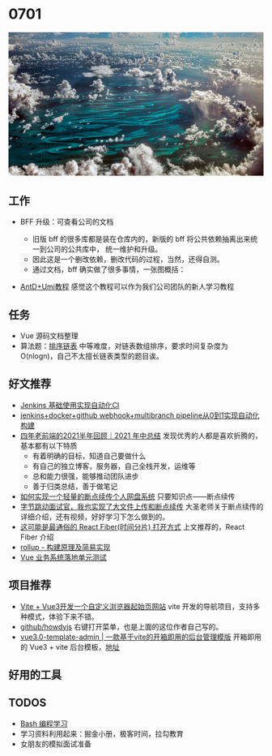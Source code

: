 
# 0701

![](./bg-imgs/0701.jpg)

## 工作

- BFF 升级：可查看公司的文档

  - 旧版 bff 的很多库都是装在仓库内的，新版的 bff 将公共依赖抽离出来统一到公司的公共库中， 统一维护和升级。
  - 因此这是一个删改依赖，删改代码的过程，当然，还得自测。
  - 通过文档，bff 确实做了很多事情，一张图概括：


- [AntD+Umi教程](https://www.yuque.com/ant-design/course/lsoh4c) 感觉这个教程可以作为我们公司团队的新人学习教程

## 任务

- Vue 源码文档整理
- 算法题：[排序链表](https://leetcode-cn.com/problems/sort-list/) 中等难度，对链表数组排序，要求时间复杂度为 O(nlogn)，自己不太擅长链表类型的题目诶。

## 

## 好文推荐

- [Jenkins 基础使用实现自动化CI](https://juejin.cn/post/6976976826249773086#heading-2)
- [jenkins+docker+github webhook+multibranch pipeline从0到1实现自动化构建](https://juejin.cn/post/6979884706607136805)
- [四年老前端的2021半年回顾｜2021 年中总结](https://juejin.cn/post/6976164103156924429) 发现优秀的人都是喜欢折腾的，基本都有以下特质
  - 有着明确的目标，知道自己要做什么
  - 有自己的独立博客，服务器，自己全栈开发，运维等
  - 总和能力很强，能够推动团队进步
  - 善于归类总结，善于做笔记
- [如何实现一个轻量的断点续传个人网盘系统](https://juejin.cn/post/6972727914030858248) 只要知识点——断点续传
- [字节跳动面试官，我也实现了大文件上传和断点续传](https://juejin.cn/post/6844904055819468808) 大圣老师关于断点续传的详细介绍，还有视频，好好学习下怎么做到的。
- [这可能是最通俗的 React Fiber(时间分片) 打开方式](https://juejin.cn/post/6844903975112671239) 上文推荐的，React Fiber 介绍
- [rollup - 构建原理及简易实现](https://mp.weixin.qq.com/s/-bCCUBnEjjRkeOcLhXjS4Q)
- [Vue 业务系统落地单元测试](https://mp.weixin.qq.com/s/69_wBUmGttyPEjil-IO7GA)

## 项目推荐

- [Vite + Vue3开发一个自定义浏览器起始页网站](https://juejin.cn/post/6967588280070045733) vite 开发的导航项目，支持多种模式，体验下来不错。
- [github/howdyjs](https://github.com/leon-kfd/howdyjs) 右键打开菜单，也是上面的这位作者自己写的。
- [vue3.0-template-admin | 一款基于vite的开箱即用的后台管理模版](https://mp.weixin.qq.com/s/ELOqJtM-gNLLyrj0w379yA) 开箱即用的 Vue3 + vite 后台模板，[地址](https://github.com/GeekQiaQia/vue3.0-template-admin)

## 好用的工具

## TODOS

- [Bash 编程学习](https://wangdoc.com/bash/intro.html)
- 学习资料利用起来：掘金小册，极客时间，拉勾教育
- 女朋友的模拟面试准备

